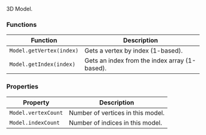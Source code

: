 3D Model.

### Functions
|Function|Description|
-----|-----
`Model.getVertex(index)` | Gets a vertex by index (1-based).
`Model.getIndex(index)` | Gets an index from the index array (1-based).

### Properties
|Property|Description|
-----|-----
`Model.vertexCount` | Number of vertices in this model.
`Model.indexCount` | Number of indices in this model.